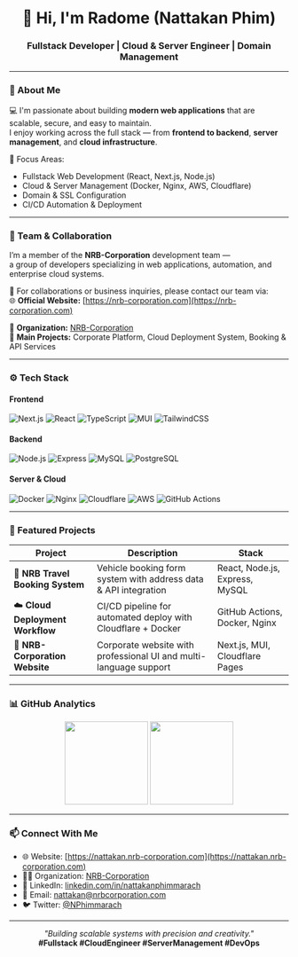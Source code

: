 <!-- Banner -->
<!-- <p align="center">
  <img src="https://raw.githubusercontent.com/Nattakan-Phim/Nattakan-Phim/main/banner.png" width="100%" alt="Radome Banner" />
</p> -->

<h1 align="center">👋 Hi, I'm Radome (Nattakan Phim)</h1>
<h3 align="center">Fullstack Developer | Cloud & Server Engineer | Domain Management</h3>

---

### 🧠 About Me
💻 I'm passionate about building **modern web applications** that are scalable, secure, and easy to maintain.  
I enjoy working across the full stack — from **frontend to backend**, **server management**, and **cloud infrastructure**.

🎯 Focus Areas:
- Fullstack Web Development (React, Next.js, Node.js)
- Cloud & Server Management (Docker, Nginx, AWS, Cloudflare)
- Domain & SSL Configuration
- CI/CD Automation & Deployment

---

### 👥 Team & Collaboration
I’m a member of the **NRB-Corporation** development team —  
a group of developers specializing in web applications, automation, and enterprise cloud systems.

🧩 For collaborations or business inquiries, please contact our team via:  
🌐 **Official Website:** [https://nrb-corporation.com](https://nrb-corporation.com)

🔗 **Organization:** [NRB-Corporation](https://github.com/NRB-Corporation)  
💼 **Main Projects:** Corporate Platform, Cloud Deployment System, Booking & API Services

---

### ⚙️ Tech Stack

#### **Frontend**
![Next.js](https://img.shields.io/badge/Next.js-000000?style=flat&logo=nextdotjs)
![React](https://img.shields.io/badge/React-20232A?style=flat&logo=react)
![TypeScript](https://img.shields.io/badge/TypeScript-007ACC?style=flat&logo=typescript)
![MUI](https://img.shields.io/badge/MUI-007FFF?style=flat&logo=mui)
![TailwindCSS](https://img.shields.io/badge/TailwindCSS-38B2AC?style=flat&logo=tailwindcss)

#### **Backend**
![Node.js](https://img.shields.io/badge/Node.js-43853D?style=flat&logo=node-dot-js)
![Express](https://img.shields.io/badge/Express-000000?style=flat&logo=express)
![MySQL](https://img.shields.io/badge/MySQL-4479A1?style=flat&logo=mysql)
![PostgreSQL](https://img.shields.io/badge/PostgreSQL-316192?style=flat&logo=postgresql)

#### **Server & Cloud**
![Docker](https://img.shields.io/badge/Docker-2496ED?style=flat&logo=docker)
![Nginx](https://img.shields.io/badge/Nginx-009639?style=flat&logo=nginx)
![Cloudflare](https://img.shields.io/badge/Cloudflare-F38020?style=flat&logo=cloudflare)
![AWS](https://img.shields.io/badge/AWS-232F3E?style=flat&logo=amazon-aws)
![GitHub Actions](https://img.shields.io/badge/GitHub%20Actions-2088FF?style=flat&logo=github-actions)

---

### 🚀 Featured Projects

| Project | Description | Stack |
|----------|--------------|--------|
| 🚗 **NRB Travel Booking System** | Vehicle booking form system with address data & API integration | React, Node.js, Express, MySQL |
| ☁️ **Cloud Deployment Workflow** | CI/CD pipeline for automated deploy with Cloudflare + Docker | GitHub Actions, Docker, Nginx |
| 🏢 **NRB-Corporation Website** | Corporate website with professional UI and multi-language support | Next.js, MUI, Cloudflare Pages |

---

### 📊 GitHub Analytics

<p align="center">
  <img src="https://github-readme-stats.vercel.app/api?username=Nattakan-Phim&show_icons=true&theme=tokyonight" height="150" />
  <img src="https://github-readme-streak-stats.herokuapp.com?user=Nattakan-Phim&theme=tokyonight" height="150" />
</p>

---

### 📫 Connect With Me

- 🌐 Website: [https://nattakan.nrb-corporation.com](https://nattakan.nrb-corporation.com)
- 🧑‍💻 Organization: [NRB-Corporation](https://github.com/NRB-Corporation)
- 💼 LinkedIn: [linkedin.com/in/nattakanphimmarach](https://linkedin.com/in/nattakanphimmarach)
- 📧 Email: nattakan@nrbcorporation.com
- 🐦 Twitter: [@NPhimmarach](https://twitter.com/NPhimmarach)

---

<p align="center">
  <i>"Building scalable systems with precision and creativity."</i><br/>
  <b>#Fullstack #CloudEngineer #ServerManagement #DevOps</b>
</p>
